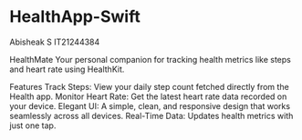 ﻿# HealthApp-Swift
Abisheak S
IT21244384

HealthMate
Your personal companion for tracking health metrics like steps and heart rate using HealthKit.

Features
Track Steps: View your daily step count fetched directly from the Health app.
Monitor Heart Rate: Get the latest heart rate data recorded on your device.
Elegant UI: A simple, clean, and responsive design that works seamlessly across all devices.
Real-Time Data: Updates health metrics with just one tap.

